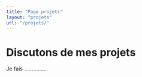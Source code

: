 ```yaml
---
title: "Page projets"
layout: "projets"
url: "/projets/"
---
```



# Discutons de mes projets
Je fais ...............
